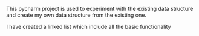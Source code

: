 This pycharm project is used to experiment with the existing data structure
and create my own data structure from the existing one.

I have created a linked list which include all the basic functionality
